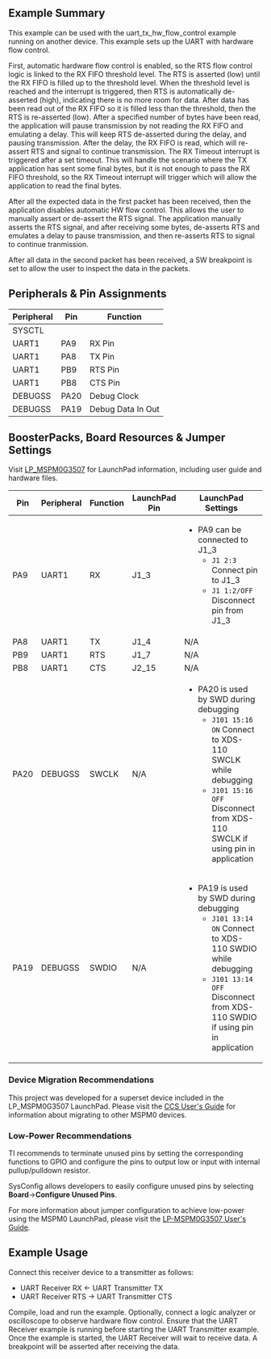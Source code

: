 ## Example Summary

This example can be used with the uart_tx_hw_flow_control example running on another device.
This example sets up the UART with hardware flow control.

First, automatic hardware flow control is enabled, so the RTS flow control logic is linked to the RX FIFO threshold level.
The RTS is asserted (low) until the RX FIFO is filled up to the threshold level.
When the threshold level is reached and the interrupt is triggered, then RTS is automatically de-asserted (high), indicating there is no more room for data.
After data has been read out of the RX FIFO so it is filled less than the threshold, then the RTS is re-asserted (low).
After a specified number of bytes have been read, the application will pause transmission by not reading the RX FIFO and emulating a delay.
This will keep RTS de-asserted during the delay, and pausing transmission. After the delay, the RX FIFO is read, which will re-assert RTS and signal to continue transmission.
The RX Timeout interrupt is triggered after a set timeout. This will handle the scenario where the TX application has sent some final bytes, but it is not enough to pass the RX FIFO threshold, so the RX Timeout interrupt will trigger which will allow the application to read the final bytes.

After all the expected data in the first packet has been received, then the application disables automatic HW flow control. This allows the user to manually assert or de-assert the RTS signal.
The application manually asserts the RTS signal, and after receiving some bytes, de-asserts RTS and emulates a delay to pause transmission, and then re-asserts RTS to signal to continue tranmission.

After all data in the second packet has been received, a SW breakpoint is set to allow the user to inspect the data in the packets.

## Peripherals & Pin Assignments

| Peripheral | Pin | Function |
| --- | --- | --- |
| SYSCTL |  |  |
| UART1 | PA9 | RX Pin |
| UART1 | PA8 | TX Pin |
| UART1 | PB9 | RTS Pin |
| UART1 | PB8 | CTS Pin |
| DEBUGSS | PA20 | Debug Clock |
| DEBUGSS | PA19 | Debug Data In Out |

## BoosterPacks, Board Resources & Jumper Settings

Visit [LP_MSPM0G3507](https://www.ti.com/tool/LP-MSPM0G3507) for LaunchPad information, including user guide and hardware files.

| Pin | Peripheral | Function | LaunchPad Pin | LaunchPad Settings |
| --- | --- | --- | --- | --- |
| PA9 | UART1 | RX | J1_3 | <ul><li>PA9 can be connected to J1_3<br><ul><li>`J1 2:3` Connect pin to J1_3<br><li>`J1 1:2/OFF` Disconnect pin from J1_3</ul> |
| PA8 | UART1 | TX | J1_4 | N/A |
| PB9 | UART1 | RTS | J1_7 | N/A |
| PB8 | UART1 | CTS | J2_15 | N/A |
| PA20 | DEBUGSS | SWCLK | N/A | <ul><li>PA20 is used by SWD during debugging<br><ul><li>`J101 15:16 ON` Connect to XDS-110 SWCLK while debugging<br><li>`J101 15:16 OFF` Disconnect from XDS-110 SWCLK if using pin in application</ul></ul> |
| PA19 | DEBUGSS | SWDIO | N/A | <ul><li>PA19 is used by SWD during debugging<br><ul><li>`J101 13:14 ON` Connect to XDS-110 SWDIO while debugging<br><li>`J101 13:14 OFF` Disconnect from XDS-110 SWDIO if using pin in application</ul></ul> |

### Device Migration Recommendations
This project was developed for a superset device included in the LP_MSPM0G3507 LaunchPad. Please
visit the [CCS User's Guide](https://software-dl.ti.com/msp430/esd/MSPM0-SDK/latest/docs/english/tools/ccs_ide_guide/doc_guide/doc_guide-srcs/ccs_ide_guide.html#sysconfig-project-migration)
for information about migrating to other MSPM0 devices.

### Low-Power Recommendations
TI recommends to terminate unused pins by setting the corresponding functions to
GPIO and configure the pins to output low or input with internal
pullup/pulldown resistor.

SysConfig allows developers to easily configure unused pins by selecting **Board**→**Configure Unused Pins**.

For more information about jumper configuration to achieve low-power using the
MSPM0 LaunchPad, please visit the [LP-MSPM0G3507 User's Guide](https://www.ti.com/lit/slau873).

## Example Usage
Connect this receiver device to a transmitter as follows:
- UART Receiver RX <- UART Transmitter TX
- UART Receiver RTS -> UART Transmitter CTS

Compile, load and run the example.
Optionally, connect a logic analyzer or oscilloscope to observe hardware flow control.
Ensure that the UART Receiver example is running before starting the UART Transmitter example.
Once the example is started, the UART Receiver will wait to receive data.
A breakpoint will be asserted after receiving the data.
